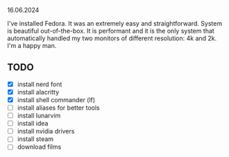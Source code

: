 16.06.2024

I've installed Fedora. It was an extremely easy and straightforward. System is beautiful out-of-the-box. It is performant and it is the only system that automatically handled my two monitors of different resolution: 4k and 2k. I'm a happy man.

## TODO

- [x] install nerd font
- [x] install alacritty
- [x] install shell commander (lf)
- [ ] install aliases for better tools
- [ ] install lunarvim
- [ ] install idea
- [ ] install nvidia drivers
- [ ] install steam
- [ ] download films